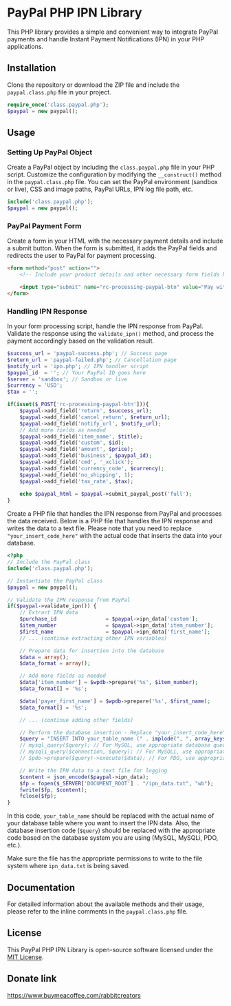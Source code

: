 # PayPal PHP IPN Library

This PHP library provides a simple and convenient way to integrate PayPal payments and handle Instant Payment Notifications (IPN) in your PHP applications.

## Installation

Clone the repository or download the ZIP file and include the `paypal.class.php` file in your project.

```php
require_once('class.paypal.php');
$paypal = new paypal();
```

## Usage

### Setting Up PayPal Object

Create a PayPal object by including the `class.paypal.php` file in your PHP script. Customize the configuration by modifying the `__construct()` method in the `paypal.class.php` file. You can set the PayPal environment (sandbox or live), CSS and image paths, PayPal URLs, IPN log file path, etc.

```php
include('class.paypal.php');
$paypal = new paypal();
```

### PayPal Payment Form

Create a form in your HTML with the necessary payment details and include a submit button. When the form is submitted, it adds the PayPal fields and redirects the user to PayPal for payment processing.

```html
<form method="post" action="">
    <!-- Include your product details and other necessary form fields here -->

    <input type="submit" name="rc-processing-paypal-btn" value="Pay with PayPal">
</form>
```

### Handling IPN Response

In your form processing script, handle the IPN response from PayPal. Validate the response using the `validate_ipn()` method, and process the payment accordingly based on the validation result.

```php
$success_url = 'paypal-success.php'; // Success page
$return_url = 'paypal-failed.php'; // Cancellation page
$notify_url = 'ipn.php'; // IPN handler script
$paypal_id  = ''; // Your PayPal ID goes here
$server = 'sandbox'; // Sandbox or live
$currency = 'USD';
$tax = '';

if(isset($_POST['rc-processing-paypal-btn'])){
    $paypal->add_field('return', $success_url);
    $paypal->add_field('cancel_return', $return_url);
    $paypal->add_field('notify_url', $notify_url);
    // Add more fields as needed
    $paypal->add_field('item_name', $title);
    $paypal->add_field('custom', $id);
    $paypal->add_field('amount', $price);
    $paypal->add_field('business', $paypal_id);
    $paypal->add_field('cmd', '_xclick');
    $paypal->add_field('currency_code', $currency); 
    $paypal->add_field('no_shipping', 1);
    $paypal->add_field('tax_rate', $tax);
    
    echo $paypal_html = $paypal->submit_paypal_post('full'); 
}
```


Create a PHP file that handles the IPN response from PayPal and processes the data received. Below is a PHP file that handles the IPN response and writes the data to a text file. Please note that you need to replace `"your_insert_code_here"` with the actual code that inserts the data into your database.

```php
<?php
// Include the PayPal class
include('class.paypal.php');

// Instantiate the PayPal class
$paypal = new paypal();

// Validate the IPN response from PayPal
if($paypal->validate_ipn()) {
    // Extract IPN data
    $purchase_id                = $paypal->ipn_data['custom'];
    $item_number                = $paypal->ipn_data['item_number'];
    $first_name                 = $paypal->ipn_data['first_name'];
    // ... (continue extracting other IPN variables)

    // Prepare data for insertion into the database
    $data = array();
    $data_format = array();

    // Add more fields as needed
    $data['item_number'] = $wpdb->prepare('%s', $item_number);
    $data_format[] = '%s';

    $data['payer_first_name'] = $wpdb->prepare('%s', $first_name);
    $data_format[] = '%s';

    // ... (continue adding other fields)

    // Perform the database insertion - Replace "your_insert_code_here" with actual database insertion code
    $query = "INSERT INTO your_table_name (" . implode(", ", array_keys($data)) . ") VALUES (" . implode(", ", $data_format) . ")";
    // mysql_query($query); // For MySQL, use appropriate database query function
    // mysqli_query($connection, $query); // For MySQLi, use appropriate database query function
    // $pdo->prepare($query)->execute($data); // For PDO, use appropriate database query function

    // Write the IPN data to a text file for logging
    $content = json_encode($paypal->ipn_data);
    $fp = fopen($_SERVER['DOCUMENT_ROOT'] . "/ipn_data.txt", "wb");
    fwrite($fp, $content);
    fclose($fp);
}
```

In this code, `your_table_name` should be replaced with the actual name of your database table where you want to insert the IPN data. Also, the database insertion code (`$query`) should be replaced with the appropriate code based on the database system you are using (MySQL, MySQLi, PDO, etc.).

Make sure the file has the appropriate permissions to write to the file system where `ipn_data.txt` is being saved.

## Documentation

For detailed information about the available methods and their usage, please refer to the inline comments in the `paypal.class.php` file.

## License

This PayPal PHP IPN Library is open-source software licensed under the [MIT License](LICENSE.md).

## Donate link

https://www.buymeacoffee.com/rabbitcreators


